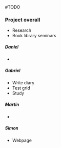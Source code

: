 #TODO

### Project overall
- Research
- Book library seminars

##### Daniel
- 

##### Gabriel
- Write diary
- Test grid
- Study


##### Martin
- 

##### Simon
- Webpage

